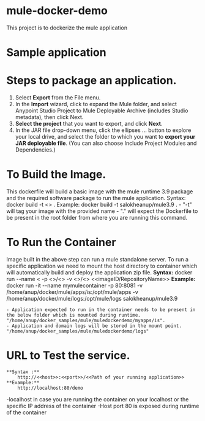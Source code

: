 # mule-docker-demo
This project is to dockerize the mule application 

# Sample application 

# Steps to package an application.
1. Select **Export** from the File menu.
2. In the **Import** wizard, click to expand the Mule folder, and select Anypoint Studio Project to Mule Deployable Archive (includes Studio metadata), then click Next.
3. **Select the project** that you want to export, and click **Next**.
4. In the JAR file drop-down menu, click the ellipses ... button to explore your local drive, and select the folder to which you want to **export your JAR deployable file**. (You can also choose Include Project Modules and Dependencies.)

# To Build the Image.
This dockerfile will build a basic image with the mule runtime 3.9 package and the required software package to run the mule application.
   Syntax:
        docker build -t <<name your image>> .
   Example:
        docker build -t salokheanup/mule3.9 .
    - "-t" will tag your image with the provided name 
    - "." will expect the Dockerfile to be present in the root folder from where you are running this command.  



# To Run the Container
Image built in the above step can run a mule standalone server. To run a specific application we need to mount the host directory to container which will automatically build and deploy the application zip file. 
    **Syntax:**
        docker run --name <<NameURContainer> -p <<hostport>>/<<TargetPort>> -v <<host path to mount>>/<<Target dir path to mount>> <<imageID/RepositoryName>>
    **Example:**
    docker run -it --name mymulecontainer -p 80:8081 -v /home/anup/docker/mule/apps/is:/opt/mule/apps -v /home/anup/docker/mule/logs:/opt/mule/logs salokheanup/mule3.9

    - Application expected to run in the container needs to be present in the below folder which is mounted during runtime. "/home/anup/docker_samples/mule/muledockerdemo/myapps/is".
    - Application and domain logs will be stored in the mount point. "/home/anup/docker_samples/mule/muledockerdemo/logs"
    
# URL to Test the service. 
    **Syntax :** 
        http://<<host>>:<<port>>/<<Path of your running application>>
    **Example:**
        http://localhost:80/demo
  -localhost in case you are running the container on your localhost or the specific IP address of the container
  -Host port 80 is exposed during runtime of the container
